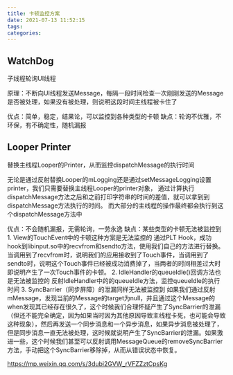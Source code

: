 ```yaml
---
title: 卡顿监控方案
date: 2021-07-13 11:52:15
tags:
categories:
---
```


## WatchDog

子线程轮询UI线程

原理：不断向UI线程发送Message，每隔一段时间检查一次刚刚发送的Message是否被处理，如果没有被处理，则说明这段时间主线程被卡住了

优点：简单，稳定，结果论，可以监控到各种类型的卡顿
缺点：轮询不优雅，不环保，有不确定性，随机漏报

## Looper Printer

替换主线程Looper的Printer，从而监控dispatchMessage的执行时间

无论是通过反射替换Looper的mLogging还是通过setMessageLogging设置printer，我们只需要替换主线程Looper的printer对象，
通过计算执行dispatchMessage方法之后和之前打印字符串的时间的差值，就可以拿到到dispatchMessage方法执行的时间。
而大部分的主线程的操作最终都会执行到这个dispatchMessage方法中

优点：不会随机漏报，无需轮询，一劳永逸
缺点：某些类型的卡顿无法被监控到 
    1. View的TouchEvent中的卡顿这种方案是无法监控的 通过PLT Hook，成功hook到libinput.so中的recvfrom和sendto方法，使用我们自己的方法进行替换。当调用到了recvfrom时，说明我们的应用接收到了Touch事件，当调用到了sendto时，说明这个Touch事件已经被成功消费掉了，当两者的时间相差过大时即说明产生了一次Touch事件的卡顿。
    2. IdleHandler的queueIdle()回调方法也是无法被监控的  反射IdleHandler中的的queueIdle方法，监控queueIdle的执行时间
    3. SyncBarrier（同步屏障）的泄漏同样无法被监控到  如果我们通过反射mMessage，发现当前的Message的target为null，并且通过这个Message的when发现其已经存在很久了，这个时候我们合理怀疑产生了SyncBarrier的泄漏（但还不能完全确定，因为如果当时因为其他原因导致主线程卡死，也可能会导致这种现象），然后再发送一个同步消息和一个异步消息，如果异步消息被处理了，但是同步消息一直无法被处理，这时候就说明产生了SyncBarrier的泄漏。如果激进一些，这个时候我们甚至可以反射调用MessageQueue的removeSyncBarrier方法，手动把这个SyncBarrier移除掉，从而从错误状态中恢复。
    
https://mp.weixin.qq.com/s/3dubi2GVW_rVFZZztCpsKg